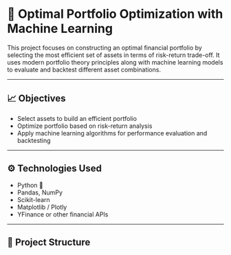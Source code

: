 # 🧠 Optimal Portfolio Optimization with Machine Learning

This project focuses on constructing an optimal financial portfolio by selecting the most efficient set of assets in terms of risk-return trade-off. It uses modern portfolio theory principles along with machine learning models to evaluate and backtest different asset combinations.

---

## 📈 Objectives

- Select assets to build an efficient portfolio
- Optimize portfolio based on risk-return analysis
- Apply machine learning algorithms for performance evaluation and backtesting

---

## ⚙️ Technologies Used

- Python 🐍
- Pandas, NumPy
- Scikit-learn
- Matplotlib / Plotly
- YFinance or other financial APIs

---

## 🧪 Project Structure


